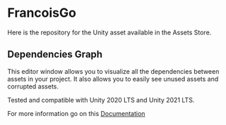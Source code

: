 # FrancoisGo

Here is the repository for the Unity asset available in the Assets Store.

## Dependencies Graph

This editor window allows you to visualize all the dependencies between assets in your project. It also allows you to easily see unused assets and corrupted assets.

Tested and compatible with Unity 2020 LTS and Unity 2021 LTS.

For more information go on this [Documentation](Assets/Thirdparty/FrancoisGo/DependenciesGraph/README.md)
